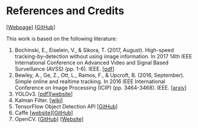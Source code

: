 # References and Credits

[[Webpage](https://adipandas.github.io/multi-object-tracker/)]
[[GitHub](https://github.com/adipandas/multi-object-tracker)]

This work is based on the following literature:

1. Bochinski, E., Eiselein, V., & Sikora, T. (2017, August). High-speed tracking-by-detection without using image information. In 2017 14th IEEE International Conference on Advanced Video and Signal Based Surveillance (AVSS) (pp. 1-6). IEEE. [[pdf](http://elvera.nue.tu-berlin.de/files/1517Bochinski2017.pdf)]
2. Bewley, A., Ge, Z., Ott, L., Ramos, F., & Upcroft, B. (2016, September). Simple online and realtime tracking. In 2016 IEEE International Conference on Image Processing (ICIP) (pp. 3464-3468). IEEE. [[arxiv](https://arxiv.org/abs/1602.00763)]
3. YOLOv3. [[pdf](https://pjreddie.com/media/files/papers/YOLOv3.pdf)][[website](https://pjreddie.com/darknet/yolo/)]
4. Kalman Filter. [[wiki](https://en.wikipedia.org/wiki/Kalman_filter)]
5. TensorFlow Object Detection API [[GitHub](https://github.com/tensorflow/models/tree/master/research/object_detection)]
6. Caffe [[website](https://caffe.berkeleyvision.org/)][[GitHub](https://github.com/BVLC/caffe)]
7. OpenCV. [[GitHub](https://github.com/opencv/opencv)] [[Website](https://opencv.org/)]
